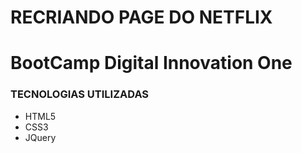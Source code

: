 # RECRIANDO PAGE DO NETFLIX
<h1 align="left">BootCamp Digital Innovation One  


### TECNOLOGIAS UTILIZADAS

* HTML5
* CSS3
* JQuery
